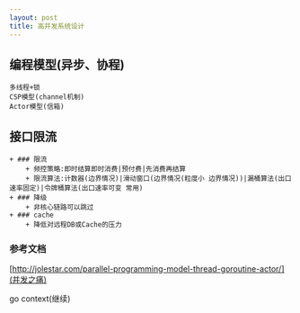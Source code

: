 ```yaml
---
layout: post
title: 高并发系统设计
---
```


## 编程模型(异步、协程)
    多线程+锁
    CSP模型(channel机制)
    Actor模型(信箱)

## 接口限流
    + ### 限流
        + 频控策略:即时结算即时消费|预付费|先消费再结算
        + 限流算法:计数器(边界情况)|滑动窗口(边界情况(粒度小 边界情况))|漏桶算法(出口速率固定)|令牌桶算法(出口速率可变 常用)
    + ### 降级
        + 非核心链路可以跳过
    + ### cache
        + 降低对远程DB或Cache的压力



### 参考文档
[http://jolestar.com/parallel-programming-model-thread-goroutine-actor/](并发之痛)
    
go context(继续)
